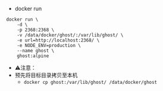 - docker run
```
docker run \
    -d \
    -p 2368:2368 \
    -v /data/docker/ghost/:/var/lib/ghost/ \
    -e url=http://localhost:2368/ \
    -e NODE_ENV=production \
    --name ghost \
    ghost:alpine
```
- ⚠️注意：
- 预先将目标目录拷贝至本机
  - `docker cp ghost:/var/lib/ghost/ /data/docker/ghost`
